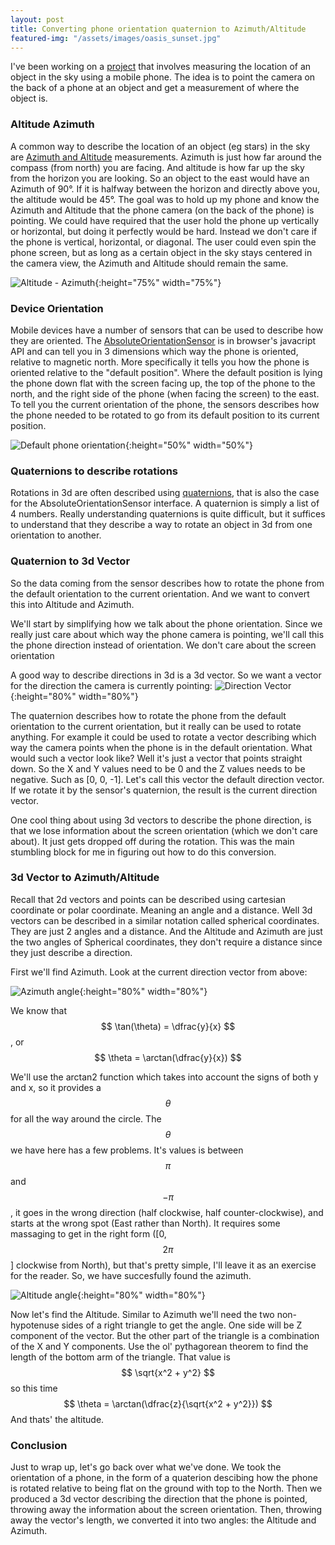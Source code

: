 ```yaml
---
layout: post
title: Converting phone orientation quaternion to Azimuth/Altitude
featured-img: "/assets/images/oasis_sunset.jpg"
---
```


I've been working on a [project](https://github.com/parkertimmins/celestial-gps) that involves measuring the location of an object in the sky using a mobile phone. The idea is to point the camera on the back of a phone
at an object and get a measurement of where the object is. 


### Altitude Azimuth
A common way to describe the location of an object (eg stars) in the sky are [Azimuth and Altitude](https://en.wikipedia.org/wiki/Horizontal_coordinate_system)  measurements. Azimuth is just how far around the compass (from north) you are facing. 
And altitude is how far up the sky from the horizon you are looking. So an object to the east would have an Azimuth of 90°. If it is halfway between the horizon and directly 
above you, the altitude would be 45°. 
    The goal was to hold up my phone and know the Azimuth and Altitude that the phone camera (on the back of the phone) is pointing. We could have required that the user hold the
phone up vertically or horizontal, but doing it perfectly would be hard. Instead we don't care if the phone is vertical, horizontal, or diagonal. The user could even spin the
phone screen, but as long as a certain object in the sky stays centered in the camera view, the Azimuth and Altitude should remain the same. 


![Altitude - Azimuth]({{site.baseurl}}/assets/images/posts/azimuth_altitude/azimuth_altitude.jpeg "Altitude and Azimuth"){:height="75%" width="75%"}


### Device Orientation 
Mobile devices have a number of sensors that can be used to describe how they are oriented. The 
[AbsoluteOrientationSensor](https://developer.mozilla.org/en-US/docs/Web/API/AbsoluteOrientationSensor) is in browser's javacript API and can tell you in 3 dimensions which way the phone is oriented, relative to magnetic north. More specifically it tells you how the phone is oriented relative 
to the "default position". Where the default position is lying the phone down flat with the screen facing up, the top of the phone to the north, 
and the right side of the phone (when facing the screen) to the east. To tell you the current orientation of the phone, the sensors describes how the phone
needed to be rotated to go from its default position to its current position. 

![Default phone orientation]({{site.baseurl}}/assets/images/posts/azimuth_altitude/default_phone_orientation.jpeg "Default device orientation"){:height="50%" width="50%"}


### Quaternions to describe rotations
Rotations in 3d are often described using [quaternions](https://www.3dgep.com/understanding-quaternions/), that is also the case for the AbsoluteOrientationSensor interface. A quaternion is simply a list of 4 numbers. Really understanding quaternions is quite difficult, but it suffices to understand that they describe a way to rotate an object in 3d from one orientation to another.


### Quaternion to 3d Vector 
So the data coming from the sensor describes how to rotate the phone from the default orientation to the current orientation. And we want to convert this into Altitude and Azimuth.

We'll start by simplifying how we talk about the phone orientation. Since we really just care about which way the phone camera is pointing, we'll call this the phone direction instead of
orientation. We don't care about the screen orientation 

A good way to describe directions in 3d is a 3d vector. So we want a vector for the direction the camera is currently pointing:
![Direction Vector]({{site.baseurl}}/assets/images/posts/azimuth_altitude/direction_vector.jpg "Direction Vector"){:height="80%" width="80%"}

The quaternion describes how to rotate the phone from the default orientation to the current orientation, but it really can be used to rotate anything.
For example it could be used to rotate a vector describing which way the camera points when the phone is in the default orientation. What would such a vector look like?
Well it's just a vector that points straight down. So the X and Y values need to be 0 and the Z values needs to be negative. Such as [0, 0, -1].
Let's call this vector the default direction vector. If we rotate it by the sensor's quaternion, the result is the current direction vector.

One cool thing about using 3d vectors to describe the phone direction, is that we lose information about the screen orientation (which we don't care about). It
just gets dropped off during the rotation. This was the main stumbling block for me in figuring out how to do this conversion. 



### 3d Vector to Azimuth/Altitude
Recall that 2d vectors and points can be described using cartesian coordinate or polar coordinate. Meaning an angle and a distance. Well 3d vectors can be
described in a similar notation called spherical coordinates. They are just 2 angles and a distance. And the Altitude and Azimuth are just the two angles of Spherical coordinates,
they don't require a distance since they just describe a direction.

First we'll find Azimuth. Look at the current direction vector from above:

![Azimuth angle]({{site.baseurl}}/assets/images/posts/azimuth_altitude/azimuth_angle.jpg "Azimuth angle (feel free to ingore that direction is mispelled twice)"){:height="80%" width="80%"}

We know that $$ \tan(\theta) = \dfrac{y}{x} $$ , or $$ \theta = \arctan(\dfrac{y}{x}) $$

We'll use the arctan2 function which takes into account the signs of both y and x, so it provides a $$ \theta $$ for all the way around the circle.
The $$ \theta $$ we have here has a few problems. It's values is between $$ \pi $$ and $$ -\pi $$, it goes in the wrong direction (half clockwise, half counter-clockwise), and starts at the wrong spot (East rather than North). It requires some massaging to get in the right form ([0, $$ 2\pi $$] clockwise from North), but that's pretty simple, I'll leave it as an exercise for the reader. So, we have succesfully found the azimuth.

![Altitude angle]({{site.baseurl}}/assets/images/posts/azimuth_altitude/altitude_angle.jpg "Altitude angle"){:height="80%" width="80%"}

Now let's find the Altitude. Similar to Azimuth we'll need the two non-hypotenuse sides of a right triangle to get the angle. One side will be Z component
of the vector. But the other part of the triangle is a combination of the X and Y components.
Use the ol' pythagorean theorem to find the length of the bottom arm of the triangle. That value is $$ \sqrt{x^2 + y^2} $$ so this 
time $$ \theta = \arctan(\dfrac{z}{\sqrt{x^2 + y^2}}) $$
And thats' the altitude.

### Conclusion 
Just to wrap up, let's go back over what we've done. We took the orientation of a phone, in the form of a quaterion descibing how the phone is rotated relative to being flat on the ground with top to the North. Then we produced a 3d vector describing the direction that the phone is pointed, throwing away the information about the screen orientation. Then, throwing away the vector's length, we converted it into two angles: the Altitude and Azimuth.




 





